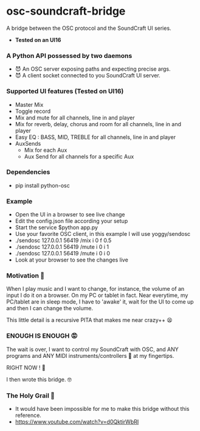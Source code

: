 # osc-soundcraft-bridge
A bridge between the OSC protocol and the SoundCraft UI series.

- **Tested on an UI16**

### A Python API possessed by two daemons
* 😈 An OSC server exposing paths and expecting precise args.
* 😈 A client socket connected to you SoundCraft UI server.

### Supported UI features (Tested on UI16)
* Master Mix
* Toggle record
* Mix and mute for all channels, line in and player
* Mix for reverb, delay, chorus and room for all channels, line in and player
* Easy EQ : BASS, MID, TREBLE for all channels, line in and player
* AuxSends
  * Mix for each Aux
  * Aux Send for all channels for a specific Aux

### Dependencies
  * pip install python-osc

### Example
* Open the UI in a browser to see live change
* Edit the config.json file according your setup
* Start the service $python app.py
* Use your favorite OSC client, in this example I will use yoggy/sendosc
* ./sendosc 127.0.0.1 56419 /mix i 0 f 0.5
* ./sendosc 127.0.0.1 56419 /mute i 0 i 1
* ./sendosc 127.0.0.1 56419 /mute i 0 i 0
* Look at your browser to see the changes live

### Motivation 🤔
When I play music and I want to change, for instance, the volume of an input I do it on a browser. On my PC or tablet in fact. Near everytime, my PC/tablet are in sleep mode, I have to 'awake' it, wait for the UI to come up and then I can change the volume.

This little detail is a recursive PITA that makes me near crazy++ 😫

### ENOUGH IS ENOUGH 😡
The wait is over, I want to control my SoundCraft with OSC, and ANY programs and ANY MIDI instruments/controllers 🎹 at my fingertips. 

RIGHT NOW ! 🥴

I then wrote this bridge. 🤓

### The Holy Grail 🎥
* It would have been impossible for me to make this bridge without this reference.
* https://www.youtube.com/watch?v=d0QktirWbRI
 
